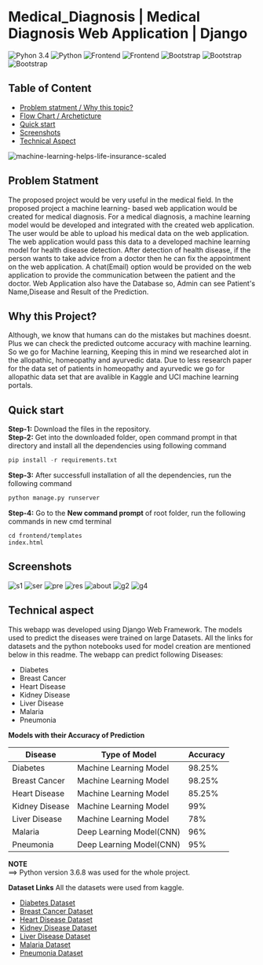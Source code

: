 # Medical_Diagnosis |  Medical Diagnosis Web Application | Django

![Pyhon 3.4](https://img.shields.io/badge/ide-Jupyter_notebook-blue.svg) ![Python](https://img.shields.io/badge/Language-Python-brightgreen.svg)  ![Frontend](https://img.shields.io/badge/Frontend-Bootstrap-purple.svg)  ![Frontend](https://img.shields.io/badge/Libraries-Streamlit-purple.svg)    ![Bootstrap](https://img.shields.io/badge/BaseEnvironment-AnacondaPrompt-brown.svg)   ![Bootstrap](https://img.shields.io/badge/Deployment-Github-yellow.svg)   ![Bootstrap](https://img.shields.io/badge/Debugging-LocalHost-blue.svg)  

## Table of Content
  * [Problem statment / Why this topic?](#Problem-statment)
  * [Flow Chart / Archeticture](#Flow-chart)
  * [Quick start](#Quick-start)
  * [Screenshots](#screenshots)
  * [Technical Aspect](#technical-aspect)
  

  
  ![machine-learning-helps-life-insurance-scaled](https://github.com/Kishorekumar1909/Medical-Diagnosis-Web-Application/assets/166424022/2bfb3035-3da4-4514-908e-ce3f8262a452)

  
## Problem Statment
The proposed project would be very useful in the medical field. In the proposed project a machine learning- based web application would be created for medical diagnosis. For a medical diagnosis, a machine learning model would be developed and integrated with the created web application. The user would be able to upload his medical data on the web application. The web application would pass this data to a developed machine learning model for health disease detection. After detection of health disease, if the person wants to take advice from a doctor then he can fix the appointment on the web application. A chat(Email) option would be provided on the web application to provide the communication between the patient and the doctor. Web Application also have the Database so, Admin can see Patient's Name,Disease and Result of the Prediction.

## Why this Project?
Although, we know that humans can do the mistakes but machines doesnt. Plus we can check the predicted outcome accuracy with machine learning. So we go for Machine learning, Keeping this in mind we researched alot in the allopathic, homeopathy and ayurvedic data. Due to less research paper for the data set of patients in homeopathy and ayurvedic we go for allopathic data set that are avalible in Kaggle and UCI machine learning portals.
  
 
  
## Quick start
  
**Step-1:** Download the files in the repository.<br>
**Step-2:** Get into the downloaded folder, open command prompt in that directory and install all the dependencies using following command<br>
```python
pip install -r requirements.txt
```
**Step-3:** After successfull installation of all the dependencies, run the following command<br>
```python
python manage.py runserver
```

**Step-4:** Go to the __New command prompt__ of root folder, run the following commands in new cmd terminal<br> 
```
cd frontend/templates
index.html
```



  
## Screenshots

![s1](https://github.com/Kishorekumar1909/Medical-Diagnosis-Web-Application/assets/166424022/f2076262-6bfb-4daa-9d33-e469bd5fb49d)
![ser](https://github.com/Kishorekumar1909/Medical-Diagnosis-Web-Application/assets/166424022/39d2dbe7-7c90-440f-8a21-d4a62722f732)
![pre](https://github.com/Kishorekumar1909/Medical-Diagnosis-Web-Application/assets/166424022/2629e199-52b8-4c2c-b0c3-bf15cf8d40c5)
![res](https://github.com/Kishorekumar1909/Medical-Diagnosis-Web-Application/assets/166424022/4cf78581-0376-4f05-93e8-fd8417f480d7)
![about](https://github.com/Kishorekumar1909/Medical-Diagnosis-Web-Application/assets/166424022/467065e6-f1cb-4b22-b585-0724a164928f)
![g2](https://github.com/Kishorekumar1909/Medical-Diagnosis-Web-Application/assets/166424022/5bb229b6-6894-412b-93a0-f9e2f1b61ae4)
![g4](https://github.com/Kishorekumar1909/Medical-Diagnosis-Web-Application/assets/166424022/07ea786c-6ab5-4d40-990f-161862c30c0d)
  

## Technical aspect

This webapp was developed using Django Web Framework. The models used to predict the diseases were trained on large Datasets. All the links for datasets and the python notebooks used for model creation are mentioned below in this readme. The webapp can predict following Diseases:
* Diabetes
* Breast Cancer
* Heart Disease
* Kidney Disease
* Liver Disease
* Malaria
* Pneumonia

__Models with their Accuracy of Prediction__

Disease | Type of Model | Accuracy
--- | --- | ---
Diabetes | Machine Learning Model | 98.25%
Breast Cancer | Machine Learning Model | 98.25%
Heart Disease | Machine Learning Model | 85.25%
Kidney Disease | Machine Learning Model | 99%
Liver Disease | Machine Learning Model | 78%
Malaria | Deep Learning Model(CNN) | 96%
Pneumonia | Deep Learning Model(CNN) | 95%

__NOTE__
<br>
==> Python version 3.6.8 was used for the whole project.<br>

__Dataset Links__
All the datasets were used from kaggle.
* [Diabetes Dataset](https://www.kaggle.com/uciml/pima-indians-diabetes-database)
* [Breast Cancer Dataset](https://www.kaggle.com/uciml/breast-cancer-wisconsin-data)
* [Heart Disease Dataset](https://www.kaggle.com/ronitf/heart-disease-uci)
* [Kidney Disease Dataset](https://www.kaggle.com/mansoordaku/ckdisease)
* [Liver Disease Dataset](https://www.kaggle.com/uciml/indian-liver-patient-records)
* [Malaria Dataset](https://www.kaggle.com/iarunava/cell-images-for-detecting-malaria)
* [Pneumonia Dataset](https://www.kaggle.com/paultimothymooney/chest-xray-pneumonia)

